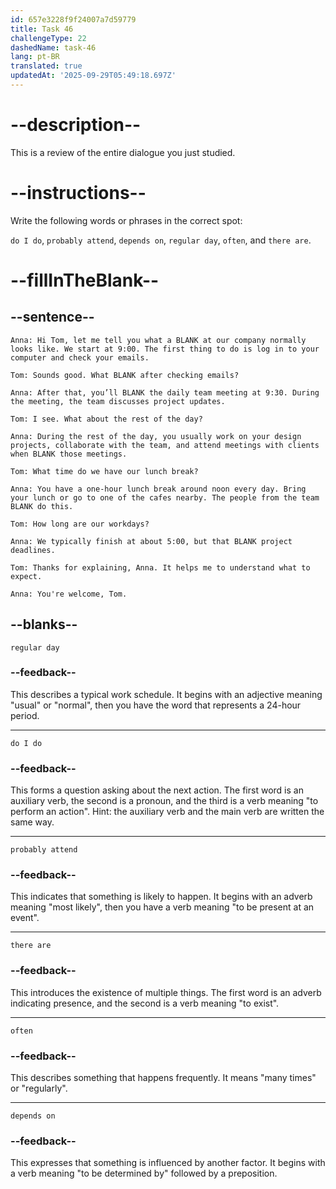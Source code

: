 ```yaml
---
id: 657e3228f9f24007a7d59779
title: Task 46
challengeType: 22
dashedName: task-46
lang: pt-BR
translated: true
updatedAt: '2025-09-29T05:49:18.697Z'
---
```


<!-- REVIEW -->

# --description--

This is a review of the entire dialogue you just studied.

# --instructions--

Write the following words or phrases in the correct spot:

`do I do`, `probably attend`, `depends on`, `regular day`, `often`, and `there are`.

# --fillInTheBlank--

## --sentence--

`Anna: Hi Tom, let me tell you what a BLANK at our company normally looks like. We start at 9:00. The first thing to do is log in to your computer and check your emails.`  

`Tom: Sounds good. What BLANK after checking emails?`  

`Anna: After that, you’ll BLANK the daily team meeting at 9:30. During the meeting, the team discusses project updates.`  

`Tom: I see. What about the rest of the day?`  

`Anna: During the rest of the day, you usually work on your design projects, collaborate with the team, and attend meetings with clients when BLANK those meetings.`  

`Tom: What time do we have our lunch break?`  

`Anna: You have a one-hour lunch break around noon every day. Bring your lunch or go to one of the cafes nearby. The people from the team BLANK do this.`  

`Tom: How long are our workdays?`  

`Anna: We typically finish at about 5:00, but that BLANK project deadlines.`  

`Tom: Thanks for explaining, Anna. It helps me to understand what to expect.`  

`Anna: You're welcome, Tom.`  

## --blanks--

`regular day`  

### --feedback--

This describes a typical work schedule. It begins with an adjective meaning "usual" or "normal", then you have the word that represents a 24-hour period.  

---  

`do I do`  

### --feedback--

This forms a question asking about the next action. The first word is an auxiliary verb, the second is a pronoun, and the third is a verb meaning "to perform an action". Hint: the auxiliary verb and the main verb are written the same way. 

---  

`probably attend`  

### --feedback--

This indicates that something is likely to happen. It begins with an adverb meaning "most likely", then you have a verb meaning "to be present at an event".

---  

`there are`  

### --feedback--

This introduces the existence of multiple things. The first word is an adverb indicating presence, and the second is a verb meaning "to exist".

---  

`often`  

### --feedback--

This describes something that happens frequently. It means "many times" or "regularly".

---  

`depends on`  

### --feedback--

This expresses that something is influenced by another factor. It begins with a verb meaning "to be determined by" followed by a preposition.
